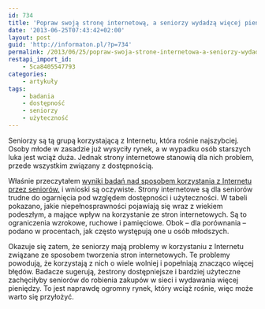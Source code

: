 ```yaml
---
id: 734
title: 'Popraw swoją stronę internetową, a seniorzy wydadzą więcej pieniędzy'
date: '2013-06-25T07:43:42+02:00'
layout: post
guid: 'http://informaton.pl/?p=734'
permalink: /2013/06/25/popraw-swoja-strone-internetowa-a-seniorzy-wydadza-wiecej-pieniedzy/
restapi_import_id:
    - 5ca8405547793
categories:
    - artykuły
tags:
    - badania
    - dostępność
    - seniorzy
    - użyteczność
---
```


Seniorzy są tą grupą korzystającą z Internetu, która rośnie najszybciej. Osoby młode w zasadzie już wysyciły rynek, a w wypadku osób starszych luka jest wciąż duża. Jednak strony internetowe stanowią dla nich problem, przede wszystkim związany z dostępnością.

Właśnie przeczytałem [wyniki badań nad sposobem korzystania z Internetu przez seniorów.](http://www.nngroup.com/articles/usability-for-senior-citizens/) i wnioski są oczywiste. Strony internetowe są dla seniorów trudne do ogarnięcia pod względem dostępności i użyteczności. W tabeli pokazano, jakie niepełnosprawności pojawiają się wraz z wiekiem podeszłym, a mające wpływ na korzystanie ze stron internetowych. Są to ograniczenia wzrokowe, ruchowe i pamięciowe. Obok – dla porównania – podano w procentach, jak często występują one u osób młodszych.

Okazuje się zatem, że seniorzy mają problemy w korzystaniu z Internetu związane ze sposobem tworzenia stron internetowych. Te problemy powodują, że korzystają z nich o wiele wolniej i popełniają znacząco więcej błędów. Badacze sugerują, żestrony dostępniejsze i bardziej użyteczne zachęciłyby seniorów do robienia zakupów w sieci i wydawania więcej pieniędzy. To jest naprawdę ogromny rynek, który wciąż rośnie, więc może warto się przyłożyć.